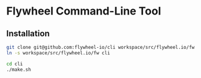 # Flywheel Command-Line Tool

## Installation

```bash
git clone git@github.com:flywheel-io/cli workspace/src/flywheel.io/fw
ln -s workspace/src/flywheel.io/fw cli

cd cli
./make.sh
```
